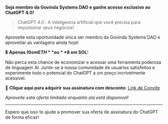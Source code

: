 
**Seja membro da Govinda Systems DAO e ganhe acesso exclusivo ao ChatGPT 4.0!**

> ChatGPT 4.0 : A inteligencia artificial que você precisa para impulsionar seus negócios!

Aproveite esta oportunidade única ser membro da Govinda Systems DAO e aproveitar as vantagens ainda hoje!

💲 **Apenas $10 em ETH** ou **$8 em SOL**!

Não perca esta chance de economizar e acessar uma ferramenta poderosa de linguagem AI. Junte-se à nossa comunidade de usuários satisfeitos e experimente todo o potencial do ChatGPT a um preço incrivelmente acessível.

🔗 **Clique aqui para adquirir sua assinatura com desconto**: [Link de Convite](https://app.dework.xyz/i/34knR7urCkr3C2sPpLPO3R)

*Aproveite esta oferta limitada enquanto ela está disponível!*

---

Espero que isso te ajude a promover sua oferta de assinatura do ChatGPT de forma eficaz!